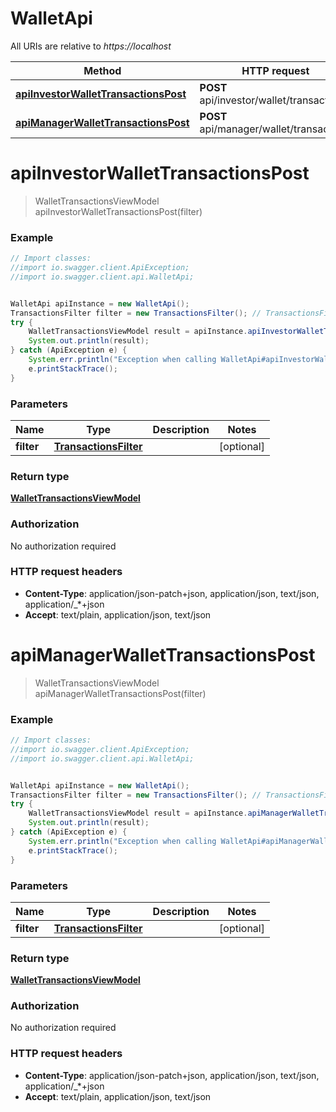 # WalletApi

All URIs are relative to *https://localhost*

Method | HTTP request | Description
------------- | ------------- | -------------
[**apiInvestorWalletTransactionsPost**](WalletApi.md#apiInvestorWalletTransactionsPost) | **POST** api/investor/wallet/transactions | 
[**apiManagerWalletTransactionsPost**](WalletApi.md#apiManagerWalletTransactionsPost) | **POST** api/manager/wallet/transactions | 


<a name="apiInvestorWalletTransactionsPost"></a>
# **apiInvestorWalletTransactionsPost**
> WalletTransactionsViewModel apiInvestorWalletTransactionsPost(filter)



### Example
```java
// Import classes:
//import io.swagger.client.ApiException;
//import io.swagger.client.api.WalletApi;


WalletApi apiInstance = new WalletApi();
TransactionsFilter filter = new TransactionsFilter(); // TransactionsFilter | 
try {
    WalletTransactionsViewModel result = apiInstance.apiInvestorWalletTransactionsPost(filter);
    System.out.println(result);
} catch (ApiException e) {
    System.err.println("Exception when calling WalletApi#apiInvestorWalletTransactionsPost");
    e.printStackTrace();
}
```

### Parameters

Name | Type | Description  | Notes
------------- | ------------- | ------------- | -------------
 **filter** | [**TransactionsFilter**](TransactionsFilter.md)|  | [optional]

### Return type

[**WalletTransactionsViewModel**](WalletTransactionsViewModel.md)

### Authorization

No authorization required

### HTTP request headers

 - **Content-Type**: application/json-patch+json, application/json, text/json, application/_*+json
 - **Accept**: text/plain, application/json, text/json

<a name="apiManagerWalletTransactionsPost"></a>
# **apiManagerWalletTransactionsPost**
> WalletTransactionsViewModel apiManagerWalletTransactionsPost(filter)



### Example
```java
// Import classes:
//import io.swagger.client.ApiException;
//import io.swagger.client.api.WalletApi;


WalletApi apiInstance = new WalletApi();
TransactionsFilter filter = new TransactionsFilter(); // TransactionsFilter | 
try {
    WalletTransactionsViewModel result = apiInstance.apiManagerWalletTransactionsPost(filter);
    System.out.println(result);
} catch (ApiException e) {
    System.err.println("Exception when calling WalletApi#apiManagerWalletTransactionsPost");
    e.printStackTrace();
}
```

### Parameters

Name | Type | Description  | Notes
------------- | ------------- | ------------- | -------------
 **filter** | [**TransactionsFilter**](TransactionsFilter.md)|  | [optional]

### Return type

[**WalletTransactionsViewModel**](WalletTransactionsViewModel.md)

### Authorization

No authorization required

### HTTP request headers

 - **Content-Type**: application/json-patch+json, application/json, text/json, application/_*+json
 - **Accept**: text/plain, application/json, text/json

